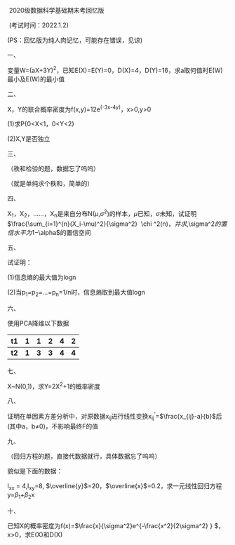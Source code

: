 ​					  2020级数据科学基础期末考回忆版

​							  (考试时间：2022.1.2)

(PS：回忆版为纯人肉记忆，可能存在错误，见谅)

一、

变量W=(aX+3Y)<sup>2</sup>，已知E(X)=E(Y)=0，D(X)=4，D(Y)=16，求a取何值时E(W)最小及E(W)的最小值

二、

X，Y的联合概率密度为f(x,y)=12e<sup>(-3x-4y)</sup>，x>0,y>0

(1)求P{0<X<1，0<Y<2}

(2)X,Y是否独立

三、

（秩和检验的题，数据忘了呜呜）

（就是单纯求个秩和，简单的）

四、

X<sub>1</sub>，X<sub>2</sub>，......，X<sub>n</sub>是来自分布N($\mu$,$\sigma^2$)的样本，$\mu$已知，$\sigma$未知，试证明$\frac{\sum_{i=1}^{n}(X_i-\mu)^2}{\sigma^2} $~$\chi ^2(n)$，并求,$\sigma^2$的置信水平为1-$\alpha$的置信空间

五、

试证明：

(1)信息熵的最大值为logn

(2)当p<sub>1</sub>=p<sub>2</sub>=...=p<sub>n</sub>=1/n时，信息熵取到最大值logn

六、

使用PCA降维以下数据

| t1     | 1     | 1     | 2     | 4     | 2     |
| ------ | ----- | ----- | ----- | ----- | ----- |
| **t2** | **1** | **3** | **3** | **4** | **4** |

七、

X~N(0,1)，求Y=2X<sup>2</sup>+1的概率密度

八、

证明在单因素方差分析中，对原数据x<sub>ij</sub>进行线性变换x<sub>ij</sub><sup>‘</sup>=$\frac{x_{ij}-a}{b}$后(其中a，b≠0)，不影响最终F的值

九、

（回归方程的题，直接代数据就行，具体数据忘了呜呜）

貌似是下面的数据：

l<sub>xx</sub> = 4,l<sub>xy</sub>=8, $\overline{y}$=20，$\overline{x}$=0.2，求一元线性回归方程y=$\beta_1$+$\beta_2$x

十、

已知X的概率密度为f(x)=$\frac{x}{\sigma^2}e^{-\frac{x^2}{2\sigma^2} } $，x>0，求E(X)和D(X)